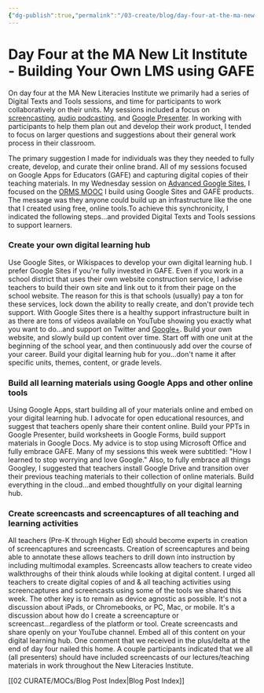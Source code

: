 ```yaml
---
{"dg-publish":true,"permalink":"/03-create/blog/day-four-at-the-ma-new-lit-institute-building-your-own-lms-using-gafe/","title":"Day Four at the MA New Lit Institute - Building Your Own LMS using GAFE","tags":["new-literacies","newlit"]}
---
```


# Day Four at the MA New Lit Institute - Building Your Own LMS using GAFE

On day four at the MA New Literacies Institute we primarily had a series of Digital Texts and Tools sessions, and time for participants to work collaboratively on their units. My sessions included a focus on [screencasting](https://sites.google.com/site/textsandtools/techtutorials/screencasts), [audio podcasting](http://mnli.org/mnli13/sound-cloud/), and [Google Presenter](https://sites.google.com/site/textsandtools/techtutorials/google-apps-for-educators/google-presentation). In working with participants to help them plan out and develop their work product, I tended to focus on larger questions and suggestions about their general work process in their classroom.

The primary suggestion I made for individuals was they they needed to fully create, develop, and curate their online brand. All of my sessions focused on Google Apps for Educators (GAFE) and capturing digital copies of their teaching materials. In my Wednesday session on [Advanced Google Sites](http://mnli.org/mnli13/digital-text-tools/using-google-sites-as-a-learning-hub/), I focused on the [ORMS MOOC](https://sites.google.com/site/ormsmodel/) I build using Google Sites and GAFE products. The message was they anyone could build up an infrastructure like the one that I created using free, online tools.To achieve this synchronicity, I indicated the following steps...and provided Digital Texts and Tools sessions to support learners.

### Create your own digital learning hub

Use Google Sites, or Wikispaces to develop your own digital learning hub. I prefer Google Sites if you're fully invested in GAFE. Even if you work in a school district that uses their own website construction service, I advise teachers to build their own site and link out to it from their page on the school website. The reason for this is that schools (usually) pay a ton for these services, lock down the ability to really create, and don't provide tech support. With Google Sites there is a healthy support infrastructure built in as there are tons of videos available on YouTube showing you exactly what you want to do...and support on Twitter and [Google+](https://plus.google.com/communities/110147344160609001644?utm_source=chrome_ntp_icon&utm_medium=chrome_app&utm_campaign=chrome). Build your own website, and slowly build up content over time. Start off with one unit at the beginning of the school year, and then continuously add over the course of your career. Build your digital learning hub for you...don't name it after specific units, themes, content, or grade levels.

### Build all learning materials using Google Apps and other online tools

Using Google Apps, start building all of your materials online and embed on your digital learning hub. I advocate for open educational resources, and suggest that teachers openly share their content online. Build your PPTs in Google Presenter, build worksheets in Google Forms, build support materials in Google Docs. My advice is to stop using Microsoft Office and fully embrace GAFE. Many of my sessions this week were subtitled: "How I learned to stop worrying and love Google." Also, to fully embrace all things Googley, I suggested that teachers install Google Drive and transition over their previous teaching materials to their collection of online materials. Build everything in the cloud...and embed thoughtfully on your digital learning hub.

### Create screencasts and screencaptures of all teaching and learning activities

All teachers (Pre-K through Higher Ed) should become experts in creation of screencaptures and screencasts. Creation of screencaptures and being able to annotate these allows teachers to drill down into instruction by including multimodal examples. Screencasts allow teachers to create video walkthroughs of their think alouds while looking at digital content. I urged all teachers to create digital copies of and & all teaching activities using screencaptures and screencasts using some of the tools we shared this week. The other key is to remain as device agnostic as possible. It's not a discussion about iPads, or Chromebooks, or PC, Mac, or mobile. It's a discussion about how do I create a screencapture or screencast...regardless of the platform or tool. Create screencasts and share openly on your YouTube channel. Embed all of this content on your digital learning hub. One comment that we received in the plus/delta at the end of day four nailed this home. A couple participants indicated that we all (all presenters) should have included screencasts of our lectures/teaching materials in work throughout the New Literacies Institute.

[[02 CURATE/MOCs/Blog Post Index\|Blog Post Index]]